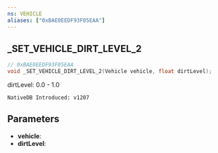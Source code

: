 ```yaml
---
ns: VEHICLE
aliases: ["0xBAE0EEDF93F05EAA"]
---
```

## _SET_VEHICLE_DIRT_LEVEL_2

```c
// 0xBAE0EEDF93F05EAA
void _SET_VEHICLE_DIRT_LEVEL_2(Vehicle vehicle, float dirtLevel);
```

dirtLevel: 0.0 - 1.0

```
NativeDB Introduced: v1207
```

## Parameters
* **vehicle**:
* **dirtLevel**:
